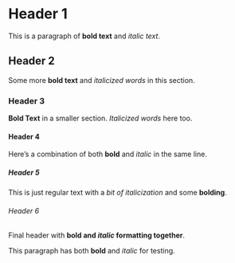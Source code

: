 # Header 1

This is a paragraph of **bold text** and *italic text*.

## Header 2

Some more **bold text** and *italicized words* in this section.

### Header 3

**Bold Text** in a smaller section. *Italicized words* here too.

#### Header 4

Here’s a combination of both **bold** and *italic* in the same line.

##### Header 5

This is just regular text with a *bit of italicization* and some **bolding**.

###### Header 6

Final header with **bold and *italic* formatting together**.

This paragraph has both **bold** and *italic* for testing.
